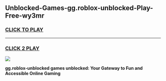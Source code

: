 
## Unblocked-Games-gg.roblox-unblocked-Play-Free-wy3mr
<h3>
<a href="https://premium76.site?title=gg.roblox-unblocked&ref=23A">CLICK TO PLAY</a></h3>
<hr>

<h3>
<a href="https://premium76.site?title=gg.roblox-unblocked&ref=23A">CLICK 2 PLAY</a>
  
</h3>

<a href="https://premium76.site?title=gg.roblox-unblocked&ref=23A"><img src="https://clearcache.store/games.png"></a>


**gg.roblox-unblocked games unblocked: Your Gateway to Fun and Accessible Online Gaming**
